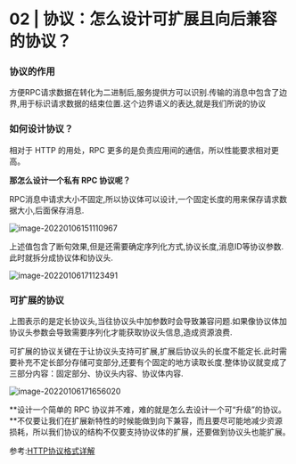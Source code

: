 # 02 | 协议：怎么设计可扩展且向后兼容的协议？

### 协议的作用

方便RPC请求数据在转化为二进制后,服务提供方可以识别.传输的消息中包含了边界,用于标识请求数据的结束位置.这个边界语义的表达,就是我们所说的协议

### 如何设计协议？

相对于 HTTP 的用处，RPC 更多的是负责应用间的通信，所以性能要求相对更高。

**那怎么设计一个私有 RPC 协议呢？** 

RPC消息中请求大小不固定,所以协议体可以设计,一个固定长度的用来保存请求数据大小,后面保存消息.

![image-20220106151110967](C:\Users\Administrator\AppData\Roaming\Typora\typora-user-images\image-20220106151110967.png)

上述值包含了断句效果,但是还需要确定序列化方式,协议长度,消息ID等协议参数.此时就拆分成协议体和协议头.

![image-20220106171123491](C:\Users\Administrator\AppData\Roaming\Typora\typora-user-images\image-20220106171123491.png)

### 可扩展的协议

上图表示的是定长协议头,当往协议头中加参数时会导致兼容问题.如果像协议体加协议头参数会导致需要序列化才能获取协议头信息,造成资源浪费.

可扩展的协议关键在于让协议头支持可扩展,扩展后协议头的长度不能定长.此时需要补充不定长部分存储可变部分,还要有个固定的地方读取长度.整体协议就变成了三部分内容：固定部分、协议头内容、协议体内容.

![image-20220106171656020](C:\Users\Administrator\AppData\Roaming\Typora\typora-user-images\image-20220106171656020.png)



**设计一个简单的 RPC 协议并不难，难的就是怎么去设计一个可“升级”的协议。**不仅要让我们在扩展新特性的时候能做到向下兼容，而且要尽可能地减少资源损耗，所以我们协议的结构不仅要支持协议体的扩展，还要做到协议头也能扩展。









参考:[HTTP协议格式详解](https://www.jianshu.com/p/8fe93a14754c)

